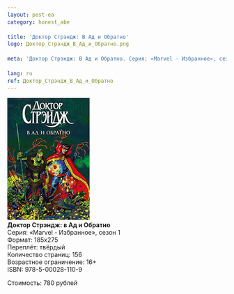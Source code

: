 ```yaml
---
layout: post-ea
category: honest_abe

title: 'Доктор Стрэндж: В Ад и Обратно'
logo: Доктор_Стрэндж_В_Ад_и_Обратно.png

meta: 'Доктор Стрэндж: В Ад и Обратно. Серия: «Marvel - Избранное», сезон 1.'

lang: ru
ref: Доктор_Стрэндж_В_Ад_и_Обратно
---
```


<a data-fancybox="gallery" href="/img/honest_abe/Доктор_Стрэндж_В_Ад_и_Обратно.png"><img src="/img/honest_abe/Доктор_Стрэндж_В_Ад_и_Обратно.png" alt=""></a>  
**Доктор Стрэндж: в Ад и Обратно**  
Серия: «Marvel - Избранное», сезон 1  
Формат: 185х275  
Переплёт: твёрдый  
Количество страниц: 156  
Возрастное ограничение: 16+  
ISBN: 978-5-00028-110-9

Стоимость: 780 рублей
